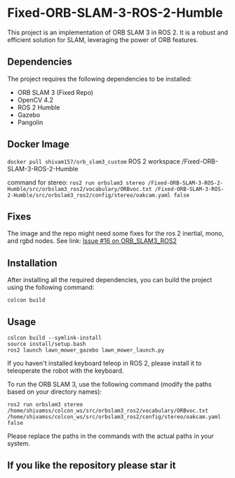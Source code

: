 # Fixed-ORB-SLAM-3-ROS-2-Humble


This project is an implementation of ORB SLAM 3 in ROS 2. It is a robust and efficient solution for SLAM, leveraging the power of ORB features.

## Dependencies

The project requires the following dependencies to be installed:

- ORB SLAM 3 (Fixed Repo)
- OpenCV 4.2
- ROS 2 Humble
- Gazebo
- Pangolin
## Docker Image
```docker pull shivam157/orb_slam3_custom```
ROS 2 workspace /Fixed-ORB-SLAM-3-ROS-2-Humble

command for stereo:
``` ros2 run orbslam3 stereo /Fixed-ORB-SLAM-3-ROS-2-Humble/src/orbslam3_ros2/vocabulary/ORBvoc.txt /Fixed-ORB-SLAM-3-ROS-2-Humble/src/orbslam3_ros2/config/stereo/oakcam.yaml false ```

## Fixes
The image and the repo might need some fixes for the ros 2 inertial, mono, and rgbd nodes. See link:
[Issue #16 on ORB_SLAM3_ROS2](https://github.com/zang09/ORB_SLAM3_ROS2/issues/16)


## Installation

After installing all the required dependencies, you can build the project using the following command:

``` colcon build ```

## Usage

```
colcon build --symlink-install 
source install/setup.bash
ros2 launch lawn_mower_gazebo lawn_mower_launch.py
```

If you haven't installed keyboard teleop in ROS 2, please install it to teleoperate the robot with the keyboard.

To run the ORB SLAM 3, use the following command (modify the paths based on your directory names):

```
ros2 run orbslam3 stereo /home/shivamss/colcon_ws/src/orbslam3_ros2/vocabulary/ORBvoc.txt /home/shivamss/colcon_ws/src/orbslam3_ros2/config/stereo/oakcam.yaml false
```

Please replace the paths in the commands with the actual paths in your system.

## If you like the repository please star it
